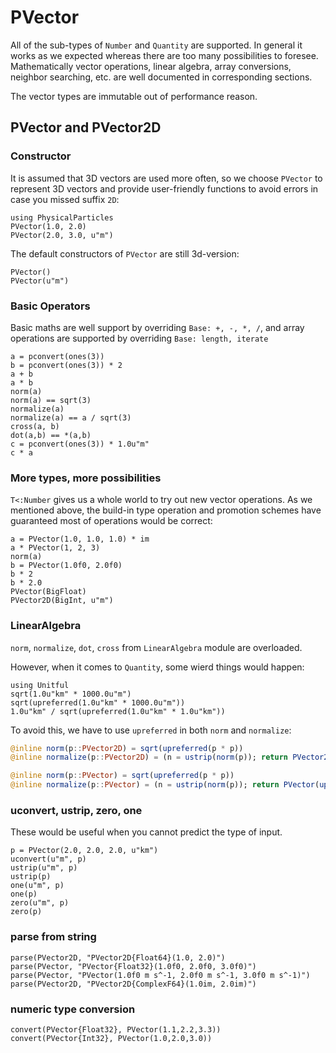 # PVector

All of the sub-types of `Number` and `Quantity` are supported. In general it works as we expected whereas there are too many possibilities to foresee. Mathematically vector operations, linear algebra, array conversions, neighbor searching, etc. are well documented in corresponding sections.

The vector types are immutable out of performance reason. 

## PVector and PVector2D

### Constructor

It is assumed that 3D vectors are used more often, so we choose `PVector` to represent 3D vectors and provide user-friendly functions to avoid errors in case you missed suffix `2D`:
```@repl pvector
using PhysicalParticles
PVector(1.0, 2.0)
PVector(2.0, 3.0, u"m")
```

The default constructors of `PVector` are still 3d-version:
```@repl pvector
PVector()
PVector(u"m")
```

### Basic Operators

Basic maths are well support by overriding `Base: +, -, *, /`, and array operations are supported by overriding `Base: length, iterate`

```@repl pvector
a = pconvert(ones(3))
b = pconvert(ones(3)) * 2
a + b
a * b
norm(a)
norm(a) == sqrt(3)
normalize(a)
normalize(a) == a / sqrt(3)
cross(a, b)
dot(a,b) == *(a,b)
c = pconvert(ones(3)) * 1.0u"m"
c * a
```

### More types, more possibilities

`T<:Number` gives us a whole world to try out new vector operations. As we mentioned above, the build-in type operation and promotion schemes have guaranteed most of operations would be correct:
```@repl pvector
a = PVector(1.0, 1.0, 1.0) * im
a * PVector(1, 2, 3)
norm(a)
b = PVector(1.0f0, 2.0f0)
b * 2
b * 2.0
PVector(BigFloat)
PVector2D(BigInt, u"m")
```

### LinearAlgebra

`norm`, `normalize`, `dot`, `cross` from `LinearAlgebra` module are overloaded.

However, when it comes to `Quantity`, some wierd things would happen:
```@repl pvector
using Unitful
sqrt(1.0u"km" * 1000.0u"m")
sqrt(upreferred(1.0u"km" * 1000.0u"m"))
1.0u"km" / sqrt(upreferred(1.0u"km" * 1.0u"km"))
```

To avoid this, we have to use `upreferred` in both `norm` and `normalize`:
```julia
@inline norm(p::PVector2D) = sqrt(upreferred(p * p))
@inline normalize(p::PVector2D) = (n = ustrip(norm(p)); return PVector2D(upreferred(p.x/n), upreferred(p.y/n)))

@inline norm(p::PVector) = sqrt(upreferred(p * p))
@inline normalize(p::PVector) = (n = ustrip(norm(p)); return PVector(upreferred(p.x/n), upreferred(p.y/n), upreferred(p.z/n)))
```

### uconvert, ustrip, zero, one

These would be useful when you cannot predict the type of input.

```@repl pvector
p = PVector(2.0, 2.0, 2.0, u"km")
uconvert(u"m", p)
ustrip(u"m", p)
ustrip(p)
one(u"m", p)
one(p)
zero(u"m", p)
zero(p)
```

### parse from string

```@repl pvector
parse(PVector2D, "PVector2D{Float64}(1.0, 2.0)")
parse(PVector, "PVector{Float32}(1.0f0, 2.0f0, 3.0f0)")
parse(PVector, "PVector(1.0f0 m s^-1, 2.0f0 m s^-1, 3.0f0 m s^-1)")
parse(PVector2D, "PVector2D{ComplexF64}(1.0im, 2.0im)")
```

### numeric type conversion

```@repl pvector
convert(PVector{Float32}, PVector(1.1,2.2,3.3))
convert(PVector{Int32}, PVector(1.0,2.0,3.0))
```